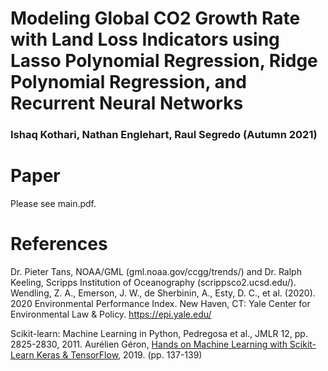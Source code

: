# Modeling Global CO2 Growth Rate with Land Loss Indicators using Lasso Polynomial Regression, Ridge Polynomial Regression, and Recurrent Neural Networks
### Ishaq Kothari, Nathan Englehart, Raul Segredo (Autumn 2021)

# Paper
Please see main.pdf.


# References
Dr. Pieter Tans, NOAA/GML (gml.noaa.gov/ccgg/trends/) and Dr. Ralph Keeling, Scripps Institution of Oceanography (scrippsco2.ucsd.edu/).
Wendling, Z. A., Emerson, J. W., de Sherbinin, A., Esty, D. C., et al. (2020). 2020
Environmental Performance Index. New Haven, CT: Yale Center for Environmental
Law & Policy. https://epi.yale.edu/ 

Scikit-learn: Machine Learning in Python, Pedregosa et al., JMLR 12, pp. 2825-2830, 2011.
Aurélien Géron, [Hands on Machine Learning with Scikit-Learn Keras & TensorFlow](https://www.oreilly.com/library/view/hands-on-machine-learning/9781492032632/), 2019. (pp. 137-139)


